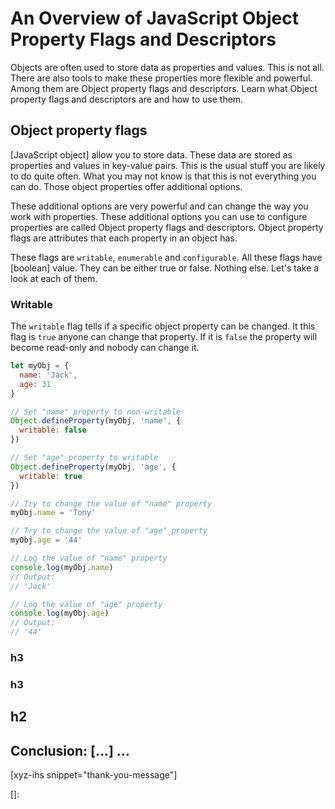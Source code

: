 # An Overview of JavaScript Object Property Flags and Descriptors

Objects are often used to store data as properties and values. This is not all. There are also tools to make these properties more flexible and powerful. Among them are Object property flags and descriptors. Learn what Object property flags and descriptors are and how to use them.<!--more-->
<!--
Table of Contents:
## h2
### h3
### h3
## h2
## Conclusion: [...] ...
-->

## Object property flags

[JavaScript object] allow you to store data. These data are stored as properties and values in key-value pairs. This is the usual stuff you are likely to do quite often. What you may not know is that this is not everything you can do. Those object properties offer additional options.

These additional options are very powerful and can change the way you work with properties. These additional options you can use to configure properties are called Object property flags and descriptors. Object property flags are attributes that each property in an object has.

These flags are `writable`, `enumerable` and `configurable`. All these flags have [boolean] value. They can be either true or false. Nothing else. Let's take a look at each of them.

### Writable

The `writable` flag tells if a specific object property can be changed. It this flag is `true` anyone can change that property. If it is `false` the property will become read-only and nobody can change it.

```JavaScript
let myObj = {
  name: 'Jack',
  age: 31
}

// Set "name" property to non-writable
Object.defineProperty(myObj, 'name', {
  writable: false
})

// Set "age" property to writable
Object.defineProperty(myObj, 'age', {
  writable: true
})

// Try to change the value of "name" property
myObj.name = 'Tony'

// Try to change the value of "age" property
myObj.age = '44'

// Log the value of "name" property
console.log(myObj.name)
// Output:
// 'Jack'

// Log the value of "age" property
console.log(myObj.age)
// Output:
// '44'
```


### h3

### h3

## h2

## Conclusion: [...] ...

[xyz-ihs snippet="thank-you-message"]

<!-- ### Links -->
[]:

<!--
### Meta:
-
-->

<!--
### Keywords:
-
-->

<!--
### Resources:
-
-->
